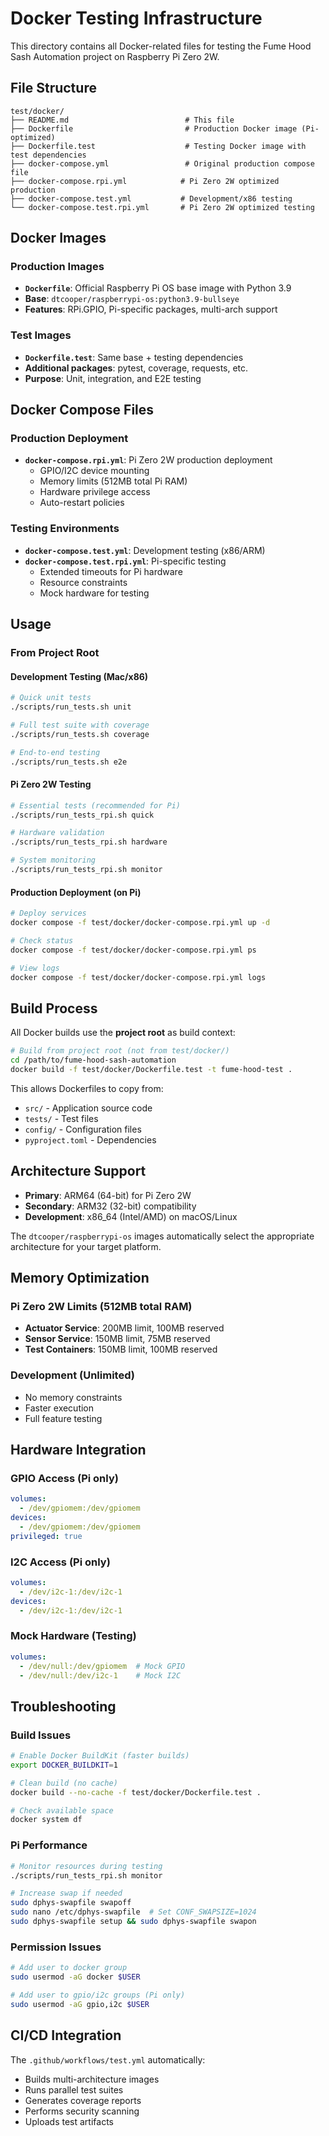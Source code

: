 # Docker Testing Infrastructure

This directory contains all Docker-related files for testing the Fume Hood Sash Automation project on Raspberry Pi Zero 2W.

## File Structure

```
test/docker/
├── README.md                          # This file
├── Dockerfile                         # Production Docker image (Pi-optimized)
├── Dockerfile.test                    # Testing Docker image with test dependencies
├── docker-compose.yml                 # Original production compose file
├── docker-compose.rpi.yml            # Pi Zero 2W optimized production
├── docker-compose.test.yml           # Development/x86 testing
└── docker-compose.test.rpi.yml       # Pi Zero 2W optimized testing
```

## Docker Images

### **Production Images**
- **`Dockerfile`**: Official Raspberry Pi OS base image with Python 3.9
- **Base**: `dtcooper/raspberrypi-os:python3.9-bullseye`
- **Features**: RPi.GPIO, Pi-specific packages, multi-arch support

### **Test Images** 
- **`Dockerfile.test`**: Same base + testing dependencies
- **Additional packages**: pytest, coverage, requests, etc.
- **Purpose**: Unit, integration, and E2E testing

## Docker Compose Files

### **Production Deployment**
- **`docker-compose.rpi.yml`**: Pi Zero 2W production deployment
  - GPIO/I2C device mounting
  - Memory limits (512MB total Pi RAM)
  - Hardware privilege access
  - Auto-restart policies

### **Testing Environments**
- **`docker-compose.test.yml`**: Development testing (x86/ARM)
- **`docker-compose.test.rpi.yml`**: Pi-specific testing
  - Extended timeouts for Pi hardware
  - Resource constraints
  - Mock hardware for testing

## Usage

### **From Project Root**

#### **Development Testing** (Mac/x86)
```bash
# Quick unit tests
./scripts/run_tests.sh unit

# Full test suite with coverage
./scripts/run_tests.sh coverage

# End-to-end testing
./scripts/run_tests.sh e2e
```

#### **Pi Zero 2W Testing**
```bash
# Essential tests (recommended for Pi)
./scripts/run_tests_rpi.sh quick

# Hardware validation
./scripts/run_tests_rpi.sh hardware

# System monitoring
./scripts/run_tests_rpi.sh monitor
```

#### **Production Deployment** (on Pi)
```bash
# Deploy services
docker compose -f test/docker/docker-compose.rpi.yml up -d

# Check status
docker compose -f test/docker/docker-compose.rpi.yml ps

# View logs
docker compose -f test/docker/docker-compose.rpi.yml logs
```

## Build Process

All Docker builds use the **project root** as build context:
```bash
# Build from project root (not from test/docker/)
cd /path/to/fume-hood-sash-automation
docker build -f test/docker/Dockerfile.test -t fume-hood-test .
```

This allows Dockerfiles to copy from:
- `src/` - Application source code
- `tests/` - Test files  
- `config/` - Configuration files
- `pyproject.toml` - Dependencies

## Architecture Support

- **Primary**: ARM64 (64-bit) for Pi Zero 2W
- **Secondary**: ARM32 (32-bit) compatibility
- **Development**: x86_64 (Intel/AMD) on macOS/Linux

The `dtcooper/raspberrypi-os` images automatically select the appropriate architecture for your target platform.

## Memory Optimization

### **Pi Zero 2W Limits** (512MB total RAM)
- **Actuator Service**: 200MB limit, 100MB reserved
- **Sensor Service**: 150MB limit, 75MB reserved
- **Test Containers**: 150MB limit, 100MB reserved

### **Development** (Unlimited)
- No memory constraints
- Faster execution
- Full feature testing

## Hardware Integration

### **GPIO Access** (Pi only)
```yaml
volumes:
  - /dev/gpiomem:/dev/gpiomem
devices:  
  - /dev/gpiomem:/dev/gpiomem
privileged: true
```

### **I2C Access** (Pi only)  
```yaml
volumes:
  - /dev/i2c-1:/dev/i2c-1
devices:
  - /dev/i2c-1:/dev/i2c-1
```

### **Mock Hardware** (Testing)
```yaml
volumes:
  - /dev/null:/dev/gpiomem  # Mock GPIO
  - /dev/null:/dev/i2c-1    # Mock I2C
```

## Troubleshooting

### **Build Issues**
```bash
# Enable Docker BuildKit (faster builds)
export DOCKER_BUILDKIT=1

# Clean build (no cache)
docker build --no-cache -f test/docker/Dockerfile.test .

# Check available space
docker system df
```

### **Pi Performance**
```bash
# Monitor resources during testing
./scripts/run_tests_rpi.sh monitor

# Increase swap if needed
sudo dphys-swapfile swapoff
sudo nano /etc/dphys-swapfile  # Set CONF_SWAPSIZE=1024
sudo dphys-swapfile setup && sudo dphys-swapfile swapon
```

### **Permission Issues**
```bash
# Add user to docker group
sudo usermod -aG docker $USER

# Add user to gpio/i2c groups (Pi only)
sudo usermod -aG gpio,i2c $USER
```

## CI/CD Integration

The `.github/workflows/test.yml` automatically:
- Builds multi-architecture images
- Runs parallel test suites
- Generates coverage reports
- Performs security scanning
- Uploads test artifacts

 